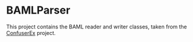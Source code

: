 BAMLParser
========
This project contains the BAML reader and writer classes, taken from the [ConfuserEx](https://github.com/yck1509/ConfuserEx) project.
